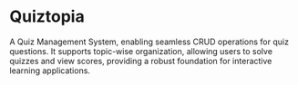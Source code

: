 # Quiztopia
A Quiz Management System, enabling seamless CRUD operations for quiz questions. It supports topic-wise organization, allowing users to solve quizzes and view scores, providing a robust foundation for interactive learning applications.